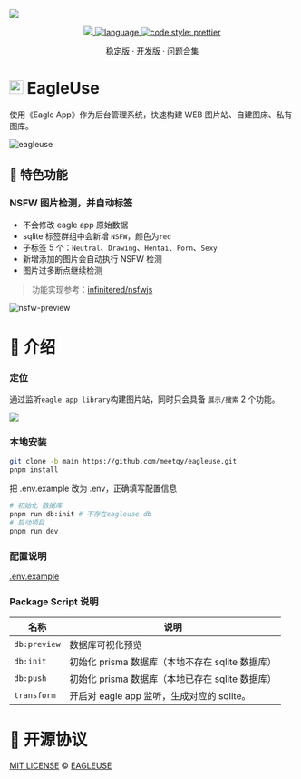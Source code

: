 ![](https://github.com/meetqy/eagleuse/blob/main/readme/preview.webp?raw=true)

<p align='center'>
    <a href="https://github.com/meetqy/eagleuse/blob/master/LICENSE" target="_blank">
        <img src="https://img.shields.io/github/license/meetqy/eagleuse"/>
    </a>
    <a href="https://www.typescriptlang.org" target="_black">
        <img src="https://img.shields.io/badge/language-TypeScript-blue.svg" alt="language">
    </a>
    <a href="https://github.com/prettier/prettier" target="_black"> 
        <img alt="code style: prettier" src="https://img.shields.io/badge/code_style-prettier-ff69b4.svg"/> 
    </a>
</p>

<p align='center'>
    <a href='https://rao.pics'>稳定版</a> ·
    <a href="https://dev.rao.pics">开发版</a> · 
    <a href='https://github.com/meetqy/eagleuse/issues/61'>问题合集</a> 
</p>

# <img src='https://github.com/meetqy/eagleuse/raw/main/public/static/favicon.ico?raw=true' height="24px" width="24px" /> EagleUse

使用《Eagle App》作为后台管理系统，快速构建 WEB 图片站、自建图床、私有图库。

![eagleuse](https://github.com/meetqy/eagleuse/blob/main/readme/preview.gif?raw=true)

## 🎁 特色功能

### NSFW 图片检测，并自动标签

- 不会修改 eagle app 原始数据
- sqlite 标签群组中会新增 `NSFW`，颜色为`red`
- 子标签 5 个：`Neutral`、`Drawing`、`Hentai`、`Porn`、`Sexy`
- 新增添加的图片会自动执行 NSFW 检测
- 图片过多断点继续检测

> 功能实现参考：[infinitered/nsfwjs](https://github.com/infinitered/nsfwjs)

![nsfw-preview](https://github.com/meetqy/eagleuse/blob/dev/readme/nsfw-preview.webp?raw=true)

# 👀 介绍

### 定位

通过监听`eagle app library`构建图片站，同时只会具备 `展示/搜索` 2 个功能。

![](https://github.com/meetqy/eagleuse/blob/dev/readme/flow.webp?raw=true)

### 本地安装

```sh
git clone -b main https://github.com/meetqy/eagleuse.git
pnpm install
```

把 .env.example 改为 .env，正确填写配置信息

```sh
# 初始化 数据库
pnpm run db:init # 不存在eagleuse.db
# 启动项目
pnpm run dev
```

### 配置说明

[.env.example](https://github.com/meetqy/eagleuse/blob/main/.env.example)

### Package Script 说明

| 名称         | 说明                                             |
| ------------ | ------------------------------------------------ |
| `db:preview` | 数据库可视化预览                                 |
| `db:init`    | 初始化 prisma 数据库（本地不存在 sqlite 数据库） |
| `db:push`    | 初始化 prisma 数据库（本地已存在 sqlite 数据库） |
| `transform`  | 开启对 eagle app 监听，生成对应的 sqlite。       |

# 📄 开源协议

[MIT LICENSE](https://github.com/meetqy/eagleuse/blob/master/LICENSE) © [EAGLEUSE](https://github.com/eagleuse)
